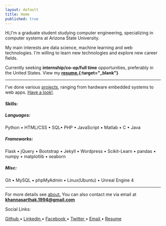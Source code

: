 ```yaml
---
layout: default
title: Home
published: true
---
```



Hi,I'm a graduate student studying computer engineering, specializing in computer systems at Arizona State University.

My main interests are data science, machine learning and web technologies. I'm willing to learn new technologies and explore new career fields.

Currently seeking **internship/co-op/full time** opportunities, preferably in the United States. View my **[resume.](http://khannasarthak.github.io/SarthakKhannaCV.pdf){:target="_blank"}**

---
I've done various [projects](http://khannasarthak.github.io/projects/), ranging from hardware embedded systems to web apps. [Have a look!](http://khannasarthak.github.io/projects/).

#### Skills:

##### Languages:

Python • HTML/CSS • SQL• PHP • JavaScript • Matlab • C • Java

##### Frameworks:

Flask • jQuery • Bootstrap • Jekyll • Wordpress • Scikit-Learn • pandas • numpy • matplotlib • seaborn 

##### Misc:

Git • MySQL • phpMyAdmin • Linux(Ubuntu) • Unreal Engine 4

---
For more details see [about.](http://khannasarthak.github.io/about/) You can also contact me via email at <a href="mailto:{{ site.email}}">**khannasarthak.1994@gmail.com**</a>

Social Links:

<a href="https://github.com/{{ site.github_username }}" target="_blank">Github 
<i class="fa fa-github fa-lg fa-border"></i> 
</a> •
<a href="https://linkedin.com/in/{{ site.linkedin_username }}" target="_blank">Linkedin
<i class="fa fa-linkedin fa-lg fa-border"></i> 
</a> •
<a href="https://www.facebook.com/khannasarthak94" target="_blank">Facebook
<i class="fa fa-facebook-official fa-lg fa-border"></i>
</a> •
<a href="https://twitter.com/sarthakkhanna94" target="_blank">Twitter
<i class="fa fa-twitter fa-lg fa-border"></i>
</a> •
<a href="mailto:{{ site.email }}">Email
<i class="fa fa-envelope fa-lg fa-border"></i> 
</a> •
<a href="http://khannasarthak.github.io/SarthakKhannaCV.pdf" target="_blank">Resume
<i class="fa fa-file-text-o fa-lg fa-border"></i>
</a>




